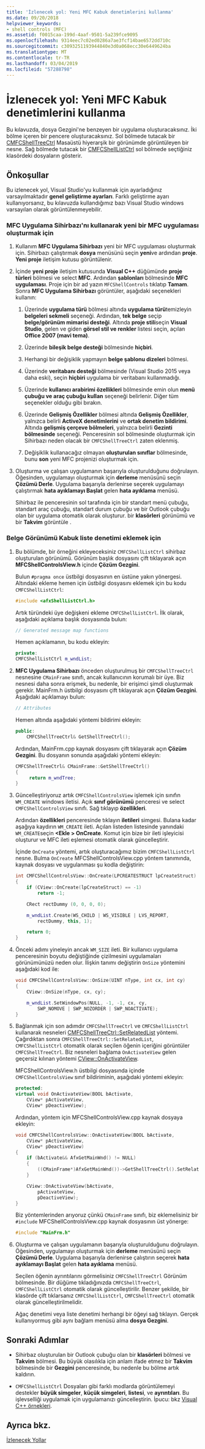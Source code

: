 ```yaml
---
title: 'İzlenecek yol: Yeni MFC Kabuk denetimlerini kullanma'
ms.date: 09/20/2018
helpviewer_keywords:
- shell controls (MFC)
ms.assetid: f0015caa-199d-4aaf-9501-5a239fce9095
ms.openlocfilehash: 9314eec7c02ed0286a7ae3fcf14bae6572dd710c
ms.sourcegitcommit: c3093251193944840e3d0a068ecc30e6449624ba
ms.translationtype: MT
ms.contentlocale: tr-TR
ms.lasthandoff: 03/04/2019
ms.locfileid: "57288798"
---
```

# <a name="walkthrough-using-the-new-mfc-shell-controls"></a>İzlenecek yol: Yeni MFC Kabuk denetimlerini kullanma

Bu kılavuzda, dosya Gezgini'ne benzeyen bir uygulama oluşturacaksınız. İki bölme içeren bir pencere oluşturacaksınız. Sol bölmede tutacak bir [CMFCShellTreeCtrl](../mfc/reference/cmfcshelltreectrl-class.md) Masaüstü hiyerarşik bir görünümde görüntüleyen bir nesne. Sağ bölmede tutacak bir [CMFCShellListCtrl](../mfc/reference/cmfcshelllistctrl-class.md) sol bölmede seçtiğiniz klasördeki dosyaların gösterir.

## <a name="prerequisites"></a>Önkoşullar

Bu izlenecek yol, Visual Studio'yu kullanmak için ayarladığınız varsayılmaktadır **genel geliştirme ayarları**. Farklı geliştirme ayarı kullanıyorsanız, bu kılavuzda kullandığımız bazı Visual Studio windows varsayılan olarak görüntülenmeyebilir.

### <a name="to-create-a-new-mfc-application-by-using-the-mfc-application-wizard"></a>MFC Uygulama Sihirbazı'nı kullanarak yeni bir MFC uygulaması oluşturmak için

1. Kullanım **MFC Uygulama Sihirbazı** yeni bir MFC uygulaması oluşturmak için. Sihirbazı çalıştırmak **dosya** menüsünü seçin **yeni**ve ardından **proje**. **Yeni proje** iletişim kutusu görüntülenir.

1. İçinde **yeni proje** iletişim kutusunda **Visual C++** düğümünde **proje türleri** bölmesi ve select **MFC**. Ardından **şablonları** bölmesinde **MFC uygulaması**. Proje için bir ad yazın `MFCShellControls` tıklatıp **Tamam**. Sonra **MFC Uygulama Sihirbazı** görüntüler, aşağıdaki seçenekleri kullanın:

    1. Üzerinde **uygulama türü** bölmesi altında **uygulama türü**temizleyin **belgeleri sekmeli** seçeneği. Ardından, **tek belge** seçip **belge/görünüm mimarisi desteği**. Altında **proje stili**seçin **Visual Studio**, gelen ve giden **görsel stil ve renkler** listesi seçin, açılan **Office 2007 (mavi tema)**.

    1. Üzerinde **bileşik belge desteği** bölmesinde **hiçbiri**.

    1. Herhangi bir değişiklik yapmayın **belge şablonu dizeleri** bölmesi.

    1. Üzerinde **veritabanı desteği** bölmesinde (Visual Studio 2015 veya daha eski), seçin **hiçbiri** uygulama bir veritabanı kullanmadığı.

    1. Üzerinde **kullanıcı arabirimi özellikleri** bölmesinde emin olun **menü çubuğu ve araç çubuğu kullan** seçeneği belirlenir. Diğer tüm seçenekler olduğu gibi bırakın.

    1. Üzerinde **Gelişmiş Özellikler** bölmesi altında **Gelişmiş Özellikler**, yalnızca belirli **ActiveX denetimlerini** ve **ortak denetim bildirimi**. Altında **gelişmiş çerçeve bölmeleri**, yalnızca belirli **Gezinti bölmesinde** seçeneği. Penceresinin sol bölmesinde oluşturmak için Sihirbazı neden olacak bir `CMFCShellTreeCtrl` zaten eklenmiş.

    1. Değişiklik kullanacağız olmayan **oluşturulan sınıflar** bölmesinde, bunu **son** yeni MFC projenizi oluşturmak için.

1. Oluşturma ve çalışan uygulamanın başarıyla oluşturulduğunu doğrulayın. Öğesinden, uygulamayı oluşturmak için **derleme** menüsünü seçin **Çözümü Derle**. Uygulama başarıyla derlenirse seçerek uygulamayı çalıştırmak **hata ayıklamayı Başlat** gelen **hata ayıklama** menüsü.

   Sihirbaz ile penceresinin sol tarafında için bir standart menü çubuğu, standart araç çubuğu, standart durum çubuğu ve bir Outlook çubuğu olan bir uygulama otomatik olarak oluşturur. bir **klasörleri** görünümü ve bir **Takvim** görüntüle .

### <a name="to-add-the-shell-list-control-to-the-document-view"></a>Belge Görünümü Kabuk liste denetimi eklemek için

1. Bu bölümde, bir örneğini ekleyeceksiniz `CMFCShellListCtrl` sihirbaz oluşturulan görünümü. Görünüm başlık dosyasını çift tıklayarak açın **MFCShellControlsView.h** içinde **Çözüm Gezgini**.

   Bulun `#pragma once` üstbilgi dosyasının en üstüne yakın yönergesi. Altındaki ekleme hemen için üstbilgi dosyasını eklemek için bu kodu `CMFCShellListCtrl`:

   ```cpp
   #include <afxShellListCtrl.h>
   ```

   Artık türündeki üye değişkeni ekleme `CMFCShellListCtrl`. İlk olarak, aşağıdaki açıklama başlık dosyasında bulun:

   ```cpp
   // Generated message map functions
   ```

   Hemen açıklamanın, bu kodu ekleyin:

   ```cpp
   private:
   CMFCShellListCtrl m_wndList;
   ```

1. **MFC Uygulama Sihirbazı** önceden oluşturulmuş bir `CMFCShellTreeCtrl` nesnesine `CMainFrame` sınıfı, ancak kullanıcının korumalı bir üye. Biz nesnesi daha sonra erişmek, bu nedenle, bir erişimci şimdi oluşturmak gerekir. MainFrm.h üstbilgi dosyasını çift tıklayarak açın **Çözüm Gezgini**. Aşağıdaki açıklamayı bulun:

   ```cpp
   // Attributes
   ```

   Hemen altında aşağıdaki yöntemi bildirimi ekleyin:

   ```cpp
   public:
       CMFCShellTreeCtrl& GetShellTreeCtrl();
   ```

   Ardından, MainFrm.cpp kaynak dosyasını çift tıklayarak açın **Çözüm Gezgini**. Bu dosyanın sonunda aşağıdaki yöntemi ekleyin:

   ```cpp
   CMFCShellTreeCtrl& CMainFrame::GetShellTreeCtrl()
   {
        return m_wndTree;
   }
   ```

1. Güncelleştiriyoruz artık `CMFCShellControlsView` işlemek için sınıfın `WM_CREATE` windows iletisi. Açık **sınıf görünümü** penceresi ve select `CMFCShellControlsView` sınıfı. Sağ tıklayıp **özellikleri**.

    Ardından **özellikleri** penceresinde tıklayın **iletileri** simgesi. Bulana kadar aşağıya kaydırın `WM_CREATE` ileti. Açılan listeden listesinde yanındaki `WM_CREATE`seçin  **\<Ekle > OnCreate**. Komut için bize bir ileti işleyicisi oluşturur ve MFC ileti eşlemesi otomatik olarak güncelleştirir.

   İçinde `OnCreate` yöntemi, artık oluşturacağımız bizim `CMFCShellListCtrl` nesne. Bulma `OnCreate` MFCShellControlsView.cpp yöntem tanımında, kaynak dosyası ve uygulanması şu kodla değiştirin:

    ```cpp
    int CMFCShellControlsView::OnCreate(LPCREATESTRUCT lpCreateStruct)
    {
        if (CView::OnCreate(lpCreateStruct) == -1)
            return -1;

        CRect rectDummy (0, 0, 0, 0);

        m_wndList.Create(WS_CHILD | WS_VISIBLE | LVS_REPORT,
            rectDummy, this, 1);

        return 0;
    }
    ```

1. Önceki adımı yineleyin ancak `WM_SIZE` ileti. Bir kullanıcı uygulama penceresinin boyutu değiştiğinde çizilmesini uygulamaları görünümünüzü neden olur. İlişkin tanımı değiştirin `OnSize` yöntemini aşağıdaki kod ile:

    ```cpp
    void CMFCShellControlsView::OnSize(UINT nType, int cx, int cy)
    {
        CView::OnSize(nType, cx, cy);

        m_wndList.SetWindowPos(NULL, -1, -1, cx, cy,
            SWP_NOMOVE | SWP_NOZORDER | SWP_NOACTIVATE);
    }
    ```

1. Bağlanmak için son adımdır `CMFCShellTreeCtrl` ve `CMFCShellListCtrl` kullanarak nesneleri [CMFCShellTreeCtrl::SetRelatedList](../mfc/reference/cmfcshelltreectrl-class.md#setrelatedlist) yöntemi. Çağırdıktan sonra `CMFCShellTreeCtrl::SetRelatedList`, `CMFCShellListCtrl` otomatik olarak seçilen öğenin içeriğini görüntüler `CMFCShellTreeCtrl`. Biz nesneleri bağlama `OnActivateView` gelen geçersiz kılınan yöntemi [CView::OnActivateView](../mfc/reference/cview-class.md#onactivateview).

   MFCShellControlsView.h üstbilgi dosyasında içinde `CMFCShellControlsView` sınıf bildiriminin, aşağıdaki yöntemi ekleyin:

    ```cpp
    protected:
    virtual void OnActivateView(BOOL bActivate,
        CView* pActivateView,
        CView* pDeactiveView);
    ```

   Ardından, yöntem için MFCShellControlsView.cpp kaynak dosyaya ekleyin:

    ```cpp
    void CMFCShellControlsView::OnActivateView(BOOL bActivate,
        CView* pActivateView,
        CView* pDeactiveView)
    {
        if (bActivate&& AfxGetMainWnd() != NULL)
        {
            ((CMainFrame*)AfxGetMainWnd())->GetShellTreeCtrl().SetRelatedList(&m_wndList);
        }

        CView::OnActivateView(bActivate,
            pActivateView,
            pDeactiveView);
    }
    ```

   Biz yöntemlerinden arıyoruz çünkü `CMainFrame` sınıfı, biz eklemelisiniz bir `#include` MFCShellControlsView.cpp kaynak dosyasının üst yönerge:

    ```cpp
    #include "MainFrm.h"
    ```

1. Oluşturma ve çalışan uygulamanın başarıyla oluşturulduğunu doğrulayın. Öğesinden, uygulamayı oluşturmak için **derleme** menüsünü seçin **Çözümü Derle**. Uygulama başarıyla derlenirse çalıştırın seçerek **hata ayıklamayı Başlat** gelen **hata ayıklama** menüsü.

   Seçilen öğenin ayrıntılarını görmelisiniz `CMFCShellTreeCtrl` Görünüm bölmesinde. Bir düğüme tıkladığınızda `CMFCShellTreeCtrl`, `CMFCShellListCtrl` otomatik olarak güncelleştirilir. Benzer şekilde, bir klasörde çift tıklarsanız `CMFCShellListCtrl`, `CMFCShellTreeCtrl` otomatik olarak güncelleştirilmelidir.

   Ağaç denetimi veya liste denetimi herhangi bir öğeyi sağ tıklayın. Gerçek kullanıyormuş gibi aynı bağlam menüsü alma **dosya Gezgini**.

## <a name="next-steps"></a>Sonraki Adımlar

- Sihirbaz oluşturulan bir Outlook çubuğu olan bir **klasörleri** bölmesi ve **Takvim** bölmesi. Bu büyük olasılıkla için anlam ifade etmez bir **Takvim** bölmesinde bir **Gezgini** penceresinde, bu nedenle bu bölme artık kaldırın.

- `CMFCShellListCtrl` Dosyaları gibi farklı modlarda görüntülemeyi destekler **büyük simgeler**, **küçük simgeleri**, **listesi**, ve **ayrıntıları**. Bu işlevselliği uygulamak için uygulamanızı güncelleştirin. İpucu: bkz [Visual C++ örnekleri](../visual-cpp-samples.md).

## <a name="see-also"></a>Ayrıca bkz.

[İzlenecek Yollar](../mfc/walkthroughs-mfc.md)
